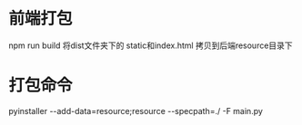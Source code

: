 # 前端打包
npm run build 
将dist文件夹下的 static和index.html 拷贝到后端resource目录下
# 打包命令
pyinstaller --add-data=resource;resource --specpath=./ -F main.py
